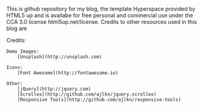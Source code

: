 This is github repository for my blog, the template Hyperspace provided by HTML5 up and is availabe for free personal
and commercial use under the CCA 3.0 license html5up.net/license. Credits to other resources used in this blog are


Credits:


	Demo Images:
		[Unsplash](http://unsplash.com)

	Icons:
		[Font Awesome](http://fontawesome.io)

	Other:
		[jQuery](http://jquery.com)
		[Scrollex](http://github.com/ajlkn/jquery.scrollex)
		[Responsive Tools](http://github.com/ajlkn/responsive-tools)